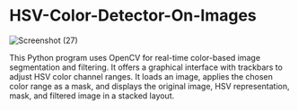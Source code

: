 # HSV-Color-Detector-On-Images
![Screenshot (27)](https://github.com/sanjeewa999/HSV-Color-Detector-On-Images/assets/61737806/cf51bc23-1a3a-4e13-86db-b7a7ce68729d)

This Python program uses OpenCV for real-time color-based image segmentation and filtering. It offers a graphical interface with trackbars to adjust HSV color channel ranges. It loads an image, applies the chosen color range as a mask, and displays the original image, HSV representation, mask, and filtered image in a stacked layout.
